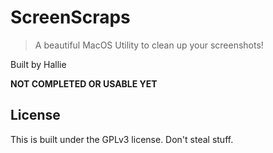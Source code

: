 # ScreenScraps

> A beautiful MacOS Utility to clean up your screenshots!

Built by Hallie

**NOT COMPLETED OR USABLE YET**

## License

This is built under the GPLv3 license. Don't steal stuff.
